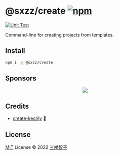 # @sxzz/create [![npm](https://img.shields.io/npm/v/@sxzz/create.svg)](https://npmjs.com/package/@sxzz/create)

[![Unit Test](https://github.com/sxzz/create/actions/workflows/unit-test.yml/badge.svg)](https://github.com/sxzz/@sxzz/create/actions/workflows/unit-test.yml)

Command-line for creating projects from templates.

## Install

```bash
npm i -g @sxzz/create
```

## Sponsors

<p align="center">
  <a href="https://cdn.jsdelivr.net/gh/sxzz/sponsors/sponsors.svg">
    <img src='https://cdn.jsdelivr.net/gh/sxzz/sponsors/sponsors.svg'/>
  </a>
</p>

## Credits

- [create-kecrily](https://github.com/kecrily/create-kecrily) 💖

## License

[MIT](./LICENSE) License © 2022 [三咲智子](https://github.com/sxzz)
